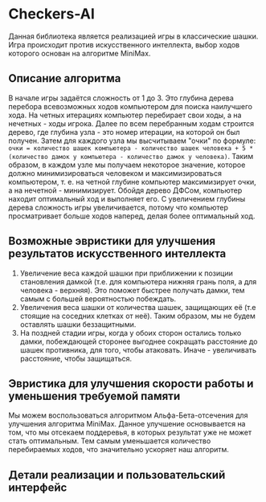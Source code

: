 # Checkers-AI

Данная библиотека является реализацией игры в классические шашки. Игра происходит против искусственного интеллекта, выбор ходов которого основан на алгоритме MiniMax.

## Описание алгоритма
В начале игры задаётся сложность от 1 до 3.
Это глубина дерева перебора всевозможных ходов компьютером для поиска наилучшего хода.
На четных итерациях компьютер перебирает свои ходы, а на нечетных - ходы игрока.
Далее по всем перебранным ходам строится дерево, где глубина узла - это номер итерации, на которой он был получен.
Затем для каждого узла мы высчитываем "очки" по формуле:
```очки = количество шашек компьютера - количество шашек человека + 5 * (количество дамок у компьютера - количество дамок у человека)```.
Таким образом, в каждом узле мы получаем некоторое значение, которое должно минимизироваться человеком и максимизироваться компьютером, т. е. на четной глубине компьютер максимизирует очки, а на нечетной - минимизирует.
Обойдя дерево ДФСом, компьютер находит оптимальный ход и выполняет его. С увеличением глубины дерева сложность игры увеличивается, потому что компьютер просматривает больше ходов наперед, делая более оптимальный ход.

## Возможные эвристики для улучшения результатов искусственного интеллекта
1) Увеличение веса каждой шашки при приближении к позиции становления дамкой (т.е. для компьютера нижняя грань поля, а для человека - верхняя). Это поможет быстрее получать дамки, тем самым с большей вероятностью побеждать.
2) Увеличения веса шашки от количества шашек, защищающих её (т.е стоящие на соседних клетках от неё). Таким образом, мы не будем оставлять шашки беззащитными.
3) На поздней стадии игры, когда у обоих сторон остались только дамки, побеждающей сторонее выгоднее сокращать расстояние до шашек противника, для того, чтобы атаковать. Иначе - увеличивать расстояние, чтобы защищаться.

## Эвристика для улучшения скорости работы и уменьшения требуемой памяти
Мы можем воспользоваться алгоритмом Альфа-Бета-отсечения для улучшения алгоритма MiniMax. Данное улучшение основывается на том, что мы отсекаем поддеревья, в которых результат уже не может стать оптимальным. Тем самым уменьшается количество перебираемых ходов, что значительно ускоряет наш алгоритм.

## Детали реализации и пользовательский интерфейс
